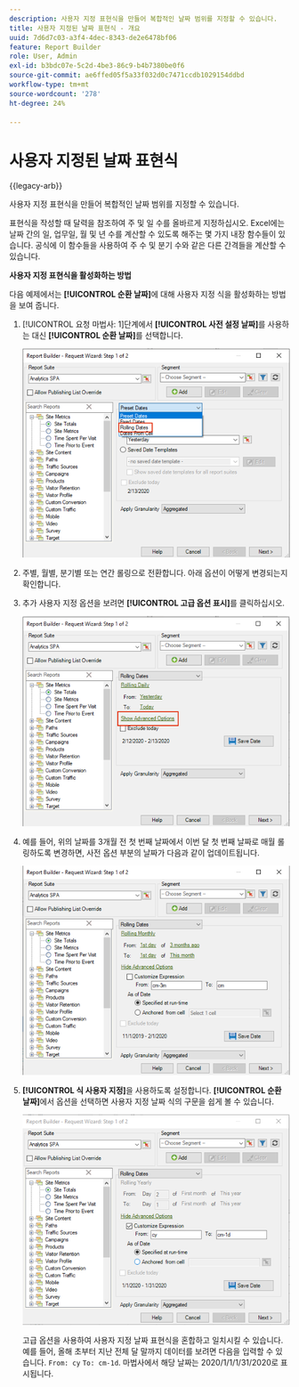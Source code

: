 ```yaml
---
description: 사용자 지정 표현식을 만들어 복합적인 날짜 범위를 지정할 수 있습니다.
title: 사용자 지정된 날짜 표현식 - 개요
uuid: 7d6d7c03-a3f4-4dec-8343-de2e6478bf06
feature: Report Builder
role: User, Admin
exl-id: b3bdc07e-5c2d-4be3-86c9-b4b7380be0f6
source-git-commit: ae6ffed05f5a33f032d0c7471ccdb1029154ddbd
workflow-type: tm+mt
source-wordcount: '278'
ht-degree: 24%

---
```


# 사용자 지정된 날짜 표현식

{{legacy-arb}}

사용자 지정 표현식을 만들어 복합적인 날짜 범위를 지정할 수 있습니다.

표현식을 작성할 때 달력을 참조하여 주 및 일 수를 올바르게 지정하십시오. Excel에는 날짜 간의 일, 업무일, 월 및 년 수를 계산할 수 있도록 해주는 몇 가지 내장 함수들이 있습니다. 공식에 이 함수들을 사용하여 주 수 및 분기 수와 같은 다른 간격들을 계산할 수 있습니다.

**사용자 지정 표현식을 활성화하는 방법**

다음 예제에서는 **[!UICONTROL 순환 날짜]**&#x200B;에 대해 사용자 지정 식을 활성화하는 방법을 보여 줍니다.

1. [!UICONTROL 요청 마법사: 1]단계에서 **[!UICONTROL 사전 설정 날짜]**&#x200B;를 사용하는 대신 **[!UICONTROL 순환 날짜]**&#x200B;를 선택합니다.

   ![롤링 날짜를 선택한 스크린샷입니다.](assets/rolldates1.png)

1. 주별, 월별, 분기별 또는 연간 롤링으로 전환합니다. 아래 옵션이 어떻게 변경되는지 확인합니다.
1. 추가 사용자 지정 옵션을 보려면 **[!UICONTROL 고급 옵션 표시]**&#x200B;를 클릭하십시오.

   ![고급 옵션 표시를 강조 표시하는 스크린샷입니다.](assets/rolldates2.png)

1. 예를 들어, 위의 날짜를 3개월 전 첫 번째 날짜에서 이번 달 첫 번째 날짜로 매월 롤링하도록 변경하면, 사전 옵션 부분의 날짜가 다음과 같이 업데이트됩니다.

   ![3개월 전 첫째 날부터 이번 달 첫째 날까지의 롤링 날짜를 보여주는 스크린샷입니다.](assets/rolldatesfor3.png)

1. **[!UICONTROL 식 사용자 지정]**&#x200B;을 사용하도록 설정합니다. **[!UICONTROL 순환 날짜]**&#x200B;에서 옵션을 선택하면 사용자 지정 날짜 식의 구문을 쉽게 볼 수 있습니다.

   ![사용자 지정 식을 보여주는 스크린샷이 선택되었습니다.](assets/rolldatesfor5.png)

   고급 옵션을 사용하여 사용자 지정 날짜 표현식을 혼합하고 일치시킬 수 있습니다. 예를 들어, 올해 초부터 지난 전체 달 말까지 데이터를 보려면 다음을 입력할 수 있습니다. `From: cy` `To: cm-1d`. 마법사에서 해당 날짜는 2020/1/1/1/31/2020로 표시됩니다.
